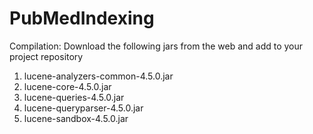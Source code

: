 PubMedIndexing
==============

Compilation:
Download the following jars from the web and add to your project repository
1) lucene-analyzers-common-4.5.0.jar
2) lucene-core-4.5.0.jar
3) lucene-queries-4.5.0.jar
4) lucene-queryparser-4.5.0.jar
5) lucene-sandbox-4.5.0.jar
